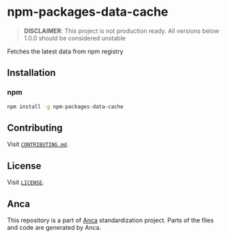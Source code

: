 # npm-packages-data-cache

> **DISCLAIMER**: This project is not production ready. All versions below 1.0.0 should be considered unstable

Fetches the latest data from npm registry

## Installation

### npm

```bash
npm install -g npm-packages-data-cache
```

## Contributing

Visit [`CONTRIBUTING.md`](CONTRIBUTING.md).

## License

Visit [`LICENSE`](LICENSE).

## Anca

This repository is a part of [Anca](https://github.com/cinnabar-forge/anca) standardization project. Parts of the files and code are generated by Anca.
